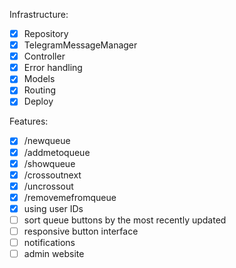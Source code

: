 Infrastructure:
- [x] Repository
- [x] TelegramMessageManager
- [x] Controller
- [x] Error handling
- [x] Models
- [x] Routing
- [x] Deploy

Features:
- [x] /newqueue
- [x] /addmetoqueue
- [x] /showqueue
- [x] /crossoutnext
- [x] /uncrossout
- [x] /removemefromqueue
- [x] using user IDs
- [ ] sort queue buttons by the most recently updated
- [ ] responsive button interface
- [ ] notifications
- [ ] admin website
